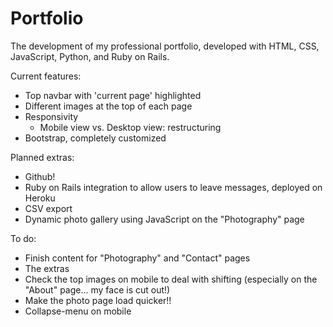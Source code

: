 # Portfolio
The development of my professional portfolio, developed with HTML, CSS, JavaScript, Python, and Ruby on Rails.

Current features:
- Top navbar with 'current page' highlighted
- Different images at the top of each page
- Responsivity
  - Mobile view vs. Desktop view: restructuring
- Bootstrap, completely customized

Planned extras:
- Github!
- Ruby on Rails integration to allow users to leave messages, deployed on Heroku
- CSV export
- Dynamic photo gallery using JavaScript on the "Photography" page

To do:
- Finish content for "Photography" and "Contact" pages
- The extras
- Check the top images on mobile to deal with shifting (especially on the "About" page... my face is cut out!)
- Make the photo page load quicker!!
- Collapse-menu on mobile
